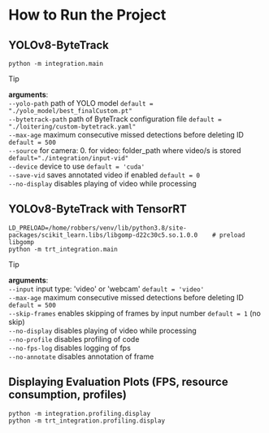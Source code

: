 # How to Run the Project

## YOLOv8-ByteTrack
```
python -m integration.main
```
> [!TIP]
**arguments**: <br/>
`--yolo-path`       path of YOLO model `default = "./yolo_model/best_finalCustom.pt"`  <br/>
`--bytetrack-path`  path of ByteTrack configuration file `default = "./loitering/custom-bytetrack.yaml"` <br/>
`--max-age`         maximum consecutive missed detections before deleting ID `default = 500` <br/>
`--source`          for camera: 0. for video: folder_path where video/s is stored `default="./integration/input-vid"` <br/>
`--device`          device to use `default = 'cuda'`<br/>
`--save-vid`        saves annotated video if enabled `default = 0` <br/>
`--no-display`      disables playing of video while processing <br/>

## YOLOv8-ByteTrack with TensorRT
```
LD_PRELOAD=/home/robbers/venv/lib/python3.8/site-packages/scikit_learn.libs/libgomp-d22c30c5.so.1.0.0    # preload libgomp
python -m trt_integration.main
```
> [!TIP]
**arguments**: <br/>
`--input`        input type: 'video' or 'webcam' `default = 'video'` <br/>
`--max-age`      maximum consecutive missed detections before deleting ID `default = 500` <br/>
`--skip-frames`  enables skipping of frames by input number `default = 1` (no skip) <br/>
`--no-display`   disables playing of video while processing <br/>
`--no-profile`   disables profiling of code <br/>
`--no-fps-log`   disables logging of fps <br/>
`--no-annotate`  disables annotation of frame <br/>

## Displaying Evaluation Plots (FPS, resource consumption, profiles)
```
python -m integration.profiling.display
python -m trt_integration.profiling.display
```
